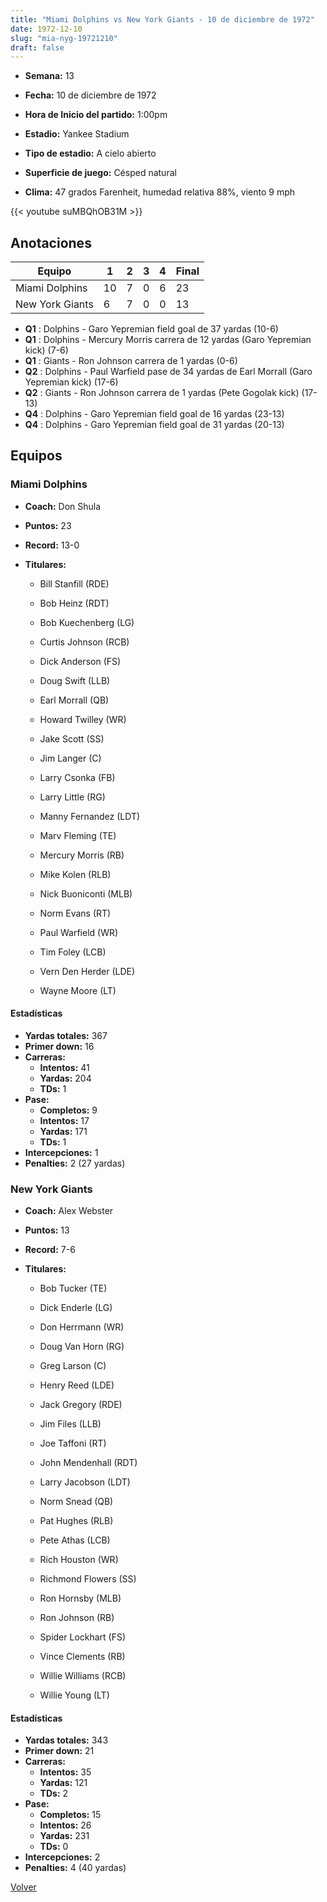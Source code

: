 ```yaml
---
title: "Miami Dolphins vs New York Giants - 10 de diciembre de 1972"
date: 1972-12-10
slug: "mia-nyg-19721210"
draft: false
---
```


* **Semana:** 13
* **Fecha:** 10 de diciembre de 1972

* **Hora de Inicio del partido:** 1:00pm
* **Estadio:** Yankee Stadium
* **Tipo de estadio:** A cielo abierto
* **Superficie de juego:** Césped natural
* **Clima:** 47 grados Farenheit, humedad relativa 88%, viento 9 mph


{{< youtube suMBQhOB31M >}}


## Anotaciones
| Equipo | 1 | 2 | 3 | 4 | Final |
|--------|---|---|---|---|-------|
| Miami Dolphins  | 10 | 7 | 0 | 6  | 23 |
| New York Giants  | 6 | 7 | 0 | 0  | 13 |
* **Q1** : Dolphins - Garo Yepremian field goal de 37 yardas (10-6)
* **Q1** : Dolphins - Mercury Morris carrera de 12 yardas (Garo Yepremian kick) (7-6)
* **Q1** : Giants - Ron Johnson carrera de 1 yardas (0-6)
* **Q2** : Dolphins - Paul Warfield pase de 34 yardas de Earl Morrall (Garo Yepremian kick) (17-6)
* **Q2** : Giants - Ron Johnson carrera de 1 yardas (Pete Gogolak kick) (17-13)
* **Q4** : Dolphins - Garo Yepremian field goal de 16 yardas (23-13)
* **Q4** : Dolphins - Garo Yepremian field goal de 31 yardas (20-13)


## Equipos


### Miami Dolphins
* **Coach:** Don Shula
* **Puntos:** 23
* **Record:** 13-0
* **Titulares:** 

  * Bill Stanfill (RDE) 

  * Bob Heinz (RDT) 

  * Bob Kuechenberg (LG) 

  * Curtis Johnson (RCB) 

  * Dick Anderson (FS) 

  * Doug Swift (LLB) 

  * Earl Morrall (QB) 

  * Howard Twilley (WR) 

  * Jake Scott (SS) 

  * Jim Langer (C) 

  * Larry Csonka (FB) 

  * Larry Little (RG) 

  * Manny Fernandez (LDT) 

  * Marv Fleming (TE) 

  * Mercury Morris (RB) 

  * Mike Kolen (RLB) 

  * Nick Buoniconti (MLB) 

  * Norm Evans (RT) 

  * Paul Warfield (WR) 

  * Tim Foley (LCB) 

  * Vern Den Herder (LDE) 

  * Wayne Moore (LT) 

#### Estadísticas
* **Yardas totales:** 367
* **Primer down:** 16
* **Carreras:**
  * **Intentos:** 41
  * **Yardas:** 204
  * **TDs:** 1
* **Pase:**
  * **Completos:** 9
  * **Intentos:** 17
  * **Yardas:** 171
  * **TDs:** 1
* **Intercepciones:** 1
* **Penalties:** 2 (27 yardas)

### New York Giants
* **Coach:** Alex Webster
* **Puntos:** 13
* **Record:** 7-6
* **Titulares:** 

  * Bob Tucker (TE) 

  * Dick Enderle (LG) 

  * Don Herrmann (WR) 

  * Doug Van Horn (RG) 

  * Greg Larson (C) 

  * Henry Reed (LDE) 

  * Jack Gregory (RDE) 

  * Jim Files (LLB) 

  * Joe Taffoni (RT) 

  * John Mendenhall (RDT) 

  * Larry Jacobson (LDT) 

  * Norm Snead (QB) 

  * Pat Hughes (RLB) 

  * Pete Athas (LCB) 

  * Rich Houston (WR) 

  * Richmond Flowers (SS) 

  * Ron Hornsby (MLB) 

  * Ron Johnson (RB) 

  * Spider Lockhart (FS) 

  * Vince Clements (RB) 

  * Willie Williams (RCB) 

  * Willie Young (LT) 

#### Estadísticas
* **Yardas totales:** 343
* **Primer down:** 21
* **Carreras:**
  * **Intentos:** 35
  * **Yardas:** 121
  * **TDs:** 2
* **Pase:**
  * **Completos:** 15
  * **Intentos:** 26
  * **Yardas:** 231
  * **TDs:** 0
* **Intercepciones:** 2
* **Penalties:** 4 (40 yardas)


[Volver](/historia/1972)
